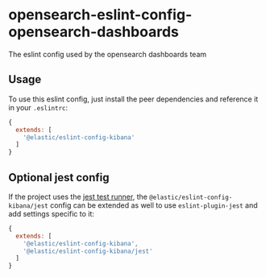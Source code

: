 # opensearch-eslint-config-opensearch-dashboards

The eslint config used by the opensearch dashboards team

## Usage

To use this eslint config, just install the peer dependencies and reference it
in your `.eslintrc`:

```javascript
{
  extends: [
    '@elastic/eslint-config-kibana'
  ]
}
```

## Optional jest config

If the project uses the [jest test runner](https://jestjs.io),
the `@elastic/eslint-config-kibana/jest` config can be extended as well to use
`eslint-plugin-jest` and add settings specific to it:

```javascript
{
  extends: [
    '@elastic/eslint-config-kibana',
    '@elastic/eslint-config-kibana/jest'
  ]
}
```
